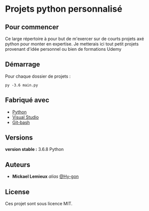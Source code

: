 # Projets python personnalisé
## Pour commencer

Ce large répertoire à pour but de m'exercer sur de courts projets axé python pour monter en expertise.
Je metterais ici tout petit projets provenant d'idée personnel ou bien de formations Udemy

## Démarrage

Pour chaque dossier de projets :

```py -3.6 main.py```

## Fabriqué avec

* [Python](https://www.python.org/)
* [Visual Studio](https://code.visualstudio.com/)
* [Git-bash](https://git-scm.com/downloads)

## Versions
**version stable :** 3.6.8 Python

## Auteurs

* **Mickael Lemieux** _alias_ [@Hy-gon](https://github.com/Hy-gon)

## License

Ces projet sont sous licence MIT.

